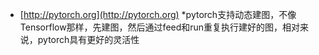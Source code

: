 * [http://pytorch.org](http://pytorch.org)
  *pytorch支持动态建图，不像Tensorflow那样，先建图，然后通过feed和run重复执行建好的图，相对来说，pytorch具有更好的灵活性
